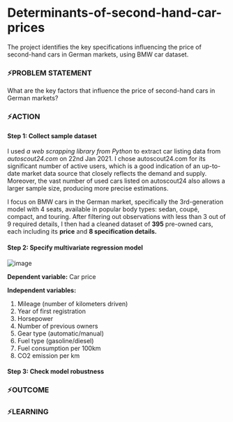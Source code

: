 # Determinants-of-second-hand-car-prices
The project identifies the key specifications influencing the price of second-hand cars in German markets, using BMW car dataset.
### ⚡PROBLEM STATEMENT
What are the key factors that influence the price of second-hand cars in German markets?
### ⚡ACTION
#### Step 1: Collect sample dataset
I used _a web scrapping library from Python_ to extract car listing data from _autoscout24.com_ on 22nd Jan 2021. I chose autoscout24.com for its significant number of active users, which is a good indication of an up-to-date market data source that closely reflects the demand and supply. Moreover, the vast number of used cars listed on autoscout24 also allows a larger sample size, producing more precise estimations.

I focus on BMW cars in the German market, specifically the 3rd-generation model with 4 seats, available in popular body types: sedan, coupé, compact, and touring. After filtering out observations with less than 3 out of 9 required details, I then had a cleaned dataset of **395** pre-owned cars, each including its **price** and **8 specification details.**

#### Step 2: Specify multivariate regression model 

![image](https://github.com/minhanhvu/Determinants-of-second-hand-car-prices/assets/87383756/1ec663d9-90e6-48f2-9448-779bd1ffd799)


**Dependent variable:** Car price

**Independent variables:**
1. Mileage (number of kilometers driven)
2. Year of first registration
3. Horsepower
4. Number of previous owners
5. Gear type (automatic/manual)
6. Fuel type (gasoline/diesel)
7. Fuel consumption per 100km
8. CO2 emission per km

#### Step 3: Check model robustness 

### ⚡OUTCOME

### ⚡LEARNING
